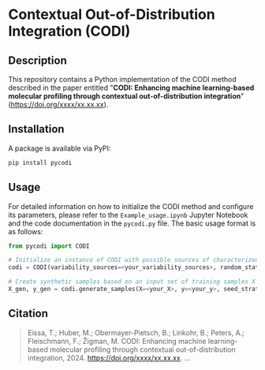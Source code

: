 # Contextual Out-of-Distribution Integration (CODI)

## Description
This repository contains a Python implementation of the CODI method described in the paper entitled "**CODI: Enhancing machine learning-based molecular profiling through contextual out-of-distribution integration**" (https://doi.org/xxxx/xx.xx.xx).

## Installation
A package is available via PyPI:
```bash
pip install pycodi
```

## Usage
For detailed information on how to initialize the CODI method and configure its parameters, please refer to the `Example_usage.ipynb` Jupyter Notebook and the code documentation in the `pycodi.py` file. The basic usage format is as follows:
```python
from pycodi import CODI

# Initialize an instance of CODI with possible sources of characterized variability
codi = CODI(variability_sources=<your_variability_sources>, random_state=<your_random_state>)

# Create synthetic samples based on an input set of training samples X and associated sample labels y
X_gen, y_gen = codi.generate_samples(X=<your_X>, y=<your_y>, seed_strategy=<your_seed_strategy>, n_per_seed=<your_n_per_seed>)

```

## Citation
> Eissa, T.; Huber, M.; Obermayer-Pietsch, B.; Linkohr, B.; Peters, A.; Fleischmann, F.; Žigman, M. CODI: Enhancing machine learning-based molecular profiling through contextual out-of-distribution integration, 2024. https://doi.org/xxxx/xx.xx.xx.
> ...
